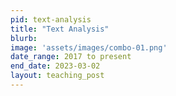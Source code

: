 ```yaml
---
pid: text-analysis
title: "Text Analysis"
blurb:
image: 'assets/images/combo-01.png'
date_range: 2017 to present
end_date: 2023-03-02
layout: teaching_post
---
```

